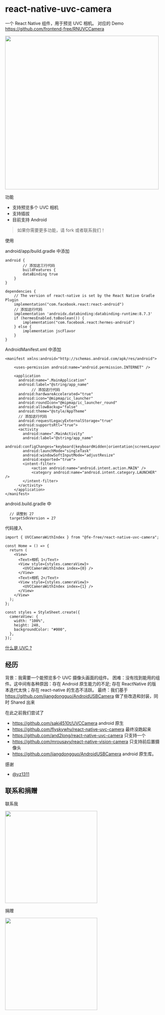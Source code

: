 # react-native-uvc-camera

一个 React Native 组件，用于预览 UVC 相机。
对应的 Demo https://github.com/frontend-free/RNUVCCamera

<img src="https://raw.githubusercontent.com/frontend-free/react-native-uvc-camera/refs/heads/main/md_doc/uvc.png" width="500">

功能

- 支持预览多个 UVC 相机
- 支持插拔
- 目前支持 Android

> 如果你需要更多功能，请 fork 或者联系我们！

使用

android/app/build.gradle 中添加

```
android {
		// 添加这三行代码
		buildFeatures {
        dataBinding true
    }
}

dependencies {
    // The version of react-native is set by the React Native Gradle Plugin
    implementation("com.facebook.react:react-android")
    // 添加这行代码
    implementation 'androidx.databinding:databinding-runtime:8.7.3'
    if (hermesEnabled.toBoolean()) {
        implementation("com.facebook.react:hermes-android")
    } else {
        implementation jscFlavor
    }
}
```

AndroidManifest.xml 中添加

```
<manifest xmlns:android="http://schemas.android.com/apk/res/android">

    <uses-permission android:name="android.permission.INTERNET" />

    <application
      android:name=".MainApplication"
      android:label="@string/app_name"
			// 添加这行代码
      android:hardwareAccelerated="true"
      android:icon="@mipmap/ic_launcher"
      android:roundIcon="@mipmap/ic_launcher_round"
      android:allowBackup="false"
      android:theme="@style/AppTheme"
      // 添加这行代码
      android:requestLegacyExternalStorage="true"
      android:supportsRtl="true">
      <activity
        android:name=".MainActivity"
        android:label="@string/app_name"
        android:configChanges="keyboard|keyboardHidden|orientation|screenLayout|screenSize|smallestScreenSize|uiMode"
        android:launchMode="singleTask"
        android:windowSoftInputMode="adjustResize"
        android:exported="true">
        <intent-filter>
            <action android:name="android.intent.action.MAIN" />
            <category android:name="android.intent.category.LAUNCHER" />
        </intent-filter>
      </activity>
    </application>
</manifest>
```

android.build.gradle 中

```
  // 调整到 27
  targetSdkVersion = 27
```

代码接入

```tsx
import { UVCCameraWithIndex } from "@fe-free/react-native-uvc-camera";

const Home = () => {
  return (
    <View>
      <Text>相机 1</Text>
      <View style={styles.cameraView}>
        <UVCCameraWithIndex index={0} />
      </View>
      <Text>相机 2</Text>
      <View style={styles.cameraView}>
        <UVCCameraWithIndex index={1} />
      </View>
    </View>
  );
};

const styles = StyleSheet.create({
  cameraView: {
    width: "100%",
    height: 240,
    backgroundColor: "#000",
  },
});
```

[什么是 UVC ?](https://baike.baidu.com/item/uvc/3809290)

## 经历

背景：我需要一个能预览多个 UVC 摄像头画面的组件。
困难：没有找到能用的组件。这中间有各种原因：存在 Android 原生能力的不足; 存在 ReactNative 的版本迭代太快；存在 react-native 的生态不活跃。
最终：我们基于 https://github.com/jiangdongguo/AndroidUSBCamera 做了些改造和封装，同时 Shared 出来

在此之前我们尝试了

- https://github.com/saki4510t/UVCCamera android 原生
- https://github.com/flyskywhy/react-native-uvc-camera 最终没跑起来
- https://github.com/and2long/react-native-uvc-camera 只支持一个
- https://github.com/mrousavy/react-native-vision-camera 只支持前后置摄像头
- https://github.com/jiangdongguo/AndroidUSBCamera android 原生库。

感谢

- [@yz1311](https://github.com/yz1311)

## 联系和捐赠

联系我

<img src="https://raw.githubusercontent.com/frontend-free/react-native-uvc-camera/refs/heads/main/md_doc/wx.png" width="300">

捐赠

<img src="https://raw.githubusercontent.com/frontend-free/react-native-uvc-camera/refs/heads/main/md_doc/pay.png" width="300">
